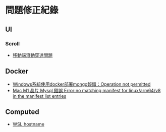 # 問題修正紀錄

## UI

### Scroll
- [移動端滾動穿透問題](https://github.com/pod4g/tool/wiki/%E7%A7%BB%E5%8A%A8%E7%AB%AF%E6%BB%9A%E5%8A%A8%E7%A9%BF%E9%80%8F%E9%97%AE%E9%A2%98)


## Docker
- [Windows系統使用docker部署mongo報錯：Operation not permitted](https://www.twblogs.net/a/5d5e9ebfbd9eee5327fdb364)
- [Mac M1 晶片 Mysql 錯誤 Error:no matching manifest for linux/arm64/v8 in the manifest list entries](https://chilunhuang.github.io/posts/8942/)


## Computed
- [WSL hostname](https://www.codewrecks.com/post/general/wsl-hostname/)

